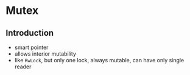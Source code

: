 # Mutex



## Introduction

- smart pointer
- allows interior mutability
- like `RwLock`, but only one lock, always mutable, can have only single reader

